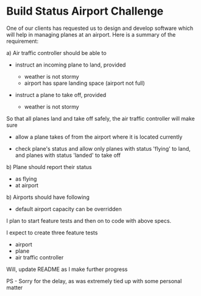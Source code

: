 Build Status Airport Challenge
==============================

One of our clients has requested us to design and develop software which will help in managing planes at an airport.  Here is a summary of the requirement:

a) Air traffic controller should be able to

  - instruct an incoming plane to land, provided
    - weather is not stormy
    - airport has spare landing space (airport not full)

  - instruct a plane to take off, provided
    - weather is not stormy

So that all planes land and take off safely, the air traffic controller will make sure

   - allow a plane takes of from the airport where it is located currently

   - check plane's status and allow only
     planes with status 'flying' to land, and
     planes with status 'landed' to take off


b) Plane should report their status
   - as flying
   - at airport


b) Airports should have following
   - default airport capacity can be overridden

I plan to start feature tests and then on to code with above specs.

I expect to create three feature tests
  - airport
  - plane
  - air traffic controller

Will, update README as I make further progress

PS - Sorry for the delay, as was extremely tied up with some personal matter
